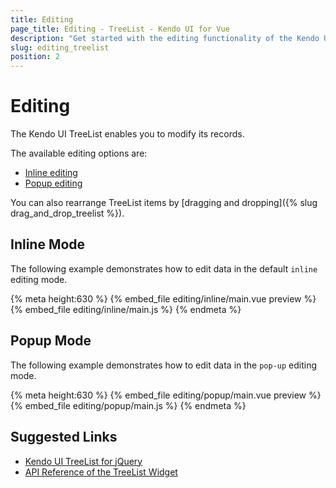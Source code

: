```yaml
---
title: Editing
page_title: Editing - TreeList - Kendo UI for Vue
description: "Get started with the editing functionality of the Kendo UI TreeList wrapper in Vue projects."
slug: editing_treelist
position: 2
---
```


# Editing

The Kendo UI TreeList enables you to modify its records.

The available editing options are:

* [Inline editing](#toc-inline-mode)
* [Popup editing](#toc-popup-mode)

You can also rearrange TreeList items by [dragging and dropping]({% slug drag_and_drop_treelist %}).

## Inline Mode

The following example demonstrates how to edit data in the default `inline` editing mode.

{% meta height:630 %}
{% embed_file editing/inline/main.vue preview %}
{% embed_file editing/inline/main.js %}
{% endmeta %}

## Popup Mode

The following example demonstrates how to edit data in the `pop-up` editing mode.

{% meta height:630 %}
{% embed_file editing/popup/main.vue preview %}
{% embed_file editing/popup/main.js %}
{% endmeta %}



## Suggested Links

* [Kendo UI TreeList for jQuery](https://docs.telerik.com/kendo-ui/controls/data-management/treelist/overview)
* [API Reference of the TreeList Widget](https://docs.telerik.com/kendo-ui/api/javascript/ui/treelist)
